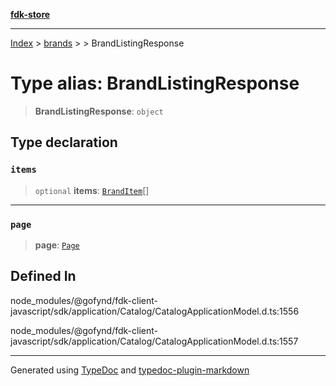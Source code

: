 [**fdk-store**](../../../README.md)
***

[Index](../../../API.md) > [brands](../../README.md) > [<internal>](../README.md) > BrandListingResponse

# Type alias: BrandListingResponse

> **BrandListingResponse**: `object`

## Type declaration

### `items`

> `optional` **items**: [`BrandItem`](type-alias.BrandItem.md)[]

***

### `page`

> **page**: [`Page`](type-alias.Page.md)

## Defined In

node\_modules/@gofynd/fdk-client-javascript/sdk/application/Catalog/CatalogApplicationModel.d.ts:1556

node\_modules/@gofynd/fdk-client-javascript/sdk/application/Catalog/CatalogApplicationModel.d.ts:1557

***
Generated using [TypeDoc](https://typedoc.org/) and [typedoc-plugin-markdown](https://www.npmjs.com/package/typedoc-plugin-markdown)
